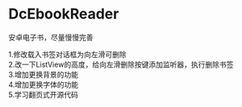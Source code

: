 # DcEbookReader
安卓电子书，尽量慢慢完善

1.修改载入书签对话框为向左滑可删除</br>
2.改一下ListView的高度，给向左滑删除按键添加监听器，执行删除书签</br>
3.增加更换背景的功能</br>
4.增加更换字体的功能</br>
5.学习翻页式开源代码</br>
